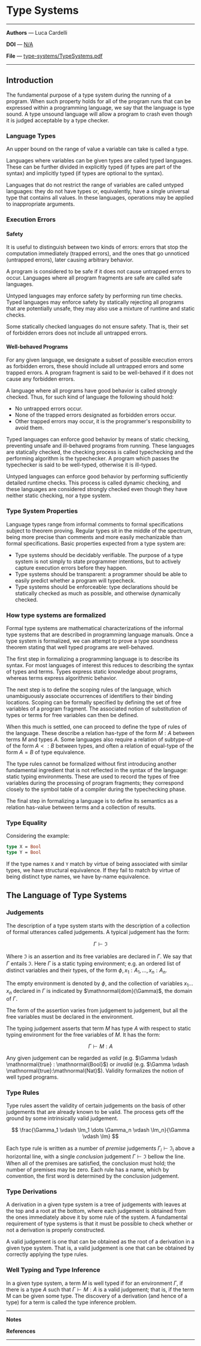 # Type Systems

---

**Authors** — Luca Cardelli

**DOI** — [N/A](https://doi.org/N/A)

**File** — [type-systems/TypeSystems.pdf](https://github.com/rustype/bibliography/blob/main/type-systems/TypeSystems.pdf)

---

## Introduction

The fundamental purpose of a type system during the running of a program.
When such property holds for all of the program runs that can be expressed within a programming language,
we say that the language is type sound.
A type unsound language will allow a program to crash even though it is judged acceptable by a type checker.

### Language Types

An upper bound on the range of value a variable can take is called a type.

Languages where variables can be given types are called typed languages.
These can be further divided in explicitly typed (if types are part of the syntax) and implicitly typed (if types are optional to the syntax).

Languages that do not restrict the range of variables are called untyped languages:
they do not have types or, equivalently, have a single universal type that contains all values.
In these languages, operations may be applied to inappropriate arguments.

### Execution Errors

#### Safety

It is useful to distinguish between two kinds of errors: errors that stop the computation immediately (trapped errors),
and the ones that go unnoticed (untrapped errors), later causing arbitrary behavior.

A program is considered to be safe if it does not cause untrapped errors to occur.
Languages where all program fragments are safe are called safe languages.

Untyped languages may enforce safety by performing run time checks.
Typed languages may enforce safety by statically rejecting all programs that are potentially unsafe,
they may also use a mixture of runtime and static checks.

Some statically checked languages do not ensure safety.
That is, their set of forbidden errors does not include all untrapped errors.


#### Well-behaved Programs

For any given language, we designate a subset of possible execution errors as forbidden errors,
these should include all untrapped errors and some trapped errors.
A program fragment is said to be well-behaved if it does not cause any forbidden errors.

A language where all programs have good behavior is called strongly checked.
Thus, for such kind of language the following should hold:
- No untrapped errors occur.
- None of the trapped errors designated as forbidden errors occur.
- Other trapped errors may occur, it is the programmer's responsibility to avoid them.

Typed languages can enforce good behavior by means of static checking, preventing unsafe and ill-behaved programs from running.
These languages are statically checked, the checking process is called typechecking and the performing algorithm is the typechecker.
A program which passes the typechecker is said to be well-typed, otherwise it is ill-typed.

Untyped languages can enforce good behavior by performing sufficiently detailed runtime checks.
This process is called dynamic checking,
and these languages are considered strongly checked even though they have neither static checking, nor a type system.

### Type System Properties

Language types range from informal comments to formal specifications subject to theorem proving.
Regular types sit in the middle of the spectrum, being more precise than comments and more easily mechanizable than formal specifications.
Basic properties expected from a type system are:
- Type systems should be decidably verifiable.
    The purpose of a type system is not simply to state programmer intentions, but to actively capture execution errors before they happen.
- Type systems should be transparent: a programmer should be able to easily predict whether a program will typecheck.
- Type systems should be enforceable: type declarations should be statically checked as much as possible, and otherwise dynamically checked.

### How type systems are formalized

Formal type systems are mathematical characterizations of the informal type systems that are described in programming language manuals.
Once a type system is formalized, we can attempt to prove a type soundness theorem stating that well typed programs are well-behaved.

The first step in formalizing a programming language is to describe its syntax.
For most languages of interest this reduces to describing the syntax of types and terms.
Types express static knowledge about programs, whereas terms express algorithmic behavior.

The next step is to define the scoping rules of the language,
which unambiguously associate occurrences of identifiers to their binding locations.
Scoping can be formally specified by defining the set of free variables of a program fragment.
The associated notion of substitution of types or terms for free variables can then be defined.

When this much is settled, one can proceed to define the type of rules of the language.
These describe a relation has-type of the form $M:A$ between terms $M$ and types $A$.
Some languages also require a relation of subtype-of of the form $A<:B$ between types,
and often a relation of equal-type of the form $A=B$ of type equivalence.

The type rules cannot be formalized without first introducing another fundamental ingredient that is not reflected in the syntax of the language: static typing environments.
These are used to record the types of free variables during the processing of program fragments; they correspond closely to the symbol table of a compiler during the typechecking phase.

The final step in formalizing a language is to define its semantics as a relation has-value between terms and a collection of results.

### Type Equality

Considering the example:

```ml
type X = Bool
type Y = Bool
```

If the type names `X` and `Y` match by virtue of being associated with similar types, we have structural equivalence.
If they fail to match by virtue of being distinct type names, we have by-name equivalence.

## The Language of Type Systems

### Judgements

The description of a type system starts with the description of a collection of formal utterances called judgements.
A typical judgement has the form:

$$
\Gamma \vdash \Im
$$

Where $\Im$ is an assertion and its free variables are declared in $\Gamma$.
We say that $\Gamma$ entails $\Im$. Here $\Gamma$ is a static typing environment;
e.g. an ordered list of distinct variables and their types, of the form $\phi, x_1: A_1, \dots, x_n:A_n$.

The empty environment is denoted by $\phi$,
and the collection of variables $x_1 \dots x_n$ declared in $\Gamma$ is indicated by $\mathnormal{dom}(\Gamma)$, the domain of $\Gamma$.

The form of the assertion varies from judgement to judgement, but all the free variables must be declared in the environment.

The typing judgement asserts that term $M$ has type $A$ with respect to static typing environment for the free variables of $M$.
It has the form:

$$
\Gamma \vdash M:A
$$

Any given judgement can be regarded as *valid* (e.g. $\Gamma \vdash \mathnormal{true} : \mathnormal{Bool}$)
or *invalid* (e.g. $\Gamma \vdash \mathnormal{true}:\mathnormal{Nat}$).
Validity formalizes the notion of well typed programs.

### Type Rules

Type rules assert the validity of certain judgements on the basis of other judgements that are already known to be valid.
The process gets off the ground by some intrinsically valid judgement.

$$
\frac{\Gamma_1 \vdash \Im_1 \dots \Gamma_n \vdash \Im_n}{\Gamma \vdash \Im}
$$

Each type rule is written as a number of *premise* judgements $\Gamma_i \vdash \Im_i$ above a horizontal line,
with a single *conclusion* judgement $\Gamma \vdash \Im$ bellow the line.
When all of the premises are satisfied, the conclusion must hold; the number of premises may be zero.
Each rule has a name, which by convention, the first word is determined by the conclusion judgement.

### Type Derivations

A derivation in a given type system is a tree of judgements with leaves at the top and a root at the bottom,
where each judgement is obtained from the ones immediately above it by some rule of the system.
A fundamental requirement of type systems is that it must be possible to check whether or not a derivation is properly constructed.

A valid judgement is one that can be obtained as the root of a derivation in a given type system.
That is, a valid judgement is one that can be obtained by correctly applying the type rules.

### Well Typing and Type Inference

In a given type system, a term $M$ is well typed if for an environment $\Gamma$, if there is a type $A$ such that $\Gamma \vdash M : A$ is a valid judgement; that is, if the term M can be given some type.
The discovery of a derivation (and hence of a type) for a term is called the type inference problem.

---

**Notes**

**References**

---